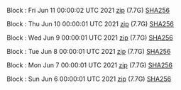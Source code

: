 Block [](https://insight.dash.org/insight/block/): Fri Jun 11 00:00:02 UTC 2021 [zip](https://dash-bootstrap.ams3.digitaloceanspaces.com/mainnet/2021-06-11/bootstrap.dat.zip) (7.7G) [SHA256](https://dash-bootstrap.ams3.digitaloceanspaces.com/mainnet/2021-06-11/sha256.txt)

Block [](https://insight.dash.org/insight/block/): Thu Jun 10 00:00:01 UTC 2021 [zip](https://dash-bootstrap.ams3.digitaloceanspaces.com/mainnet/2021-06-10/bootstrap.dat.zip) (7.7G) [SHA256](https://dash-bootstrap.ams3.digitaloceanspaces.com/mainnet/2021-06-10/sha256.txt)

Block [](https://insight.dash.org/insight/block/): Wed Jun  9 00:00:01 UTC 2021 [zip](https://dash-bootstrap.ams3.digitaloceanspaces.com/mainnet/2021-06-09/bootstrap.dat.zip) (7.7G) [SHA256](https://dash-bootstrap.ams3.digitaloceanspaces.com/mainnet/2021-06-09/sha256.txt)

Block [](https://insight.dash.org/insight/block/): Tue Jun  8 00:00:01 UTC 2021 [zip](https://dash-bootstrap.ams3.digitaloceanspaces.com/mainnet/2021-06-08/bootstrap.dat.zip) (7.7G) [SHA256](https://dash-bootstrap.ams3.digitaloceanspaces.com/mainnet/2021-06-08/sha256.txt)

Block [](https://insight.dash.org/insight/block/): Mon Jun  7 00:00:01 UTC 2021 [zip](https://dash-bootstrap.ams3.digitaloceanspaces.com/mainnet/2021-06-07/bootstrap.dat.zip) (7.7G) [SHA256](https://dash-bootstrap.ams3.digitaloceanspaces.com/mainnet/2021-06-07/sha256.txt)

Block [](https://insight.dash.org/insight/block/): Sun Jun  6 00:00:01 UTC 2021 [zip](https://dash-bootstrap.ams3.digitaloceanspaces.com/mainnet/2021-06-06/bootstrap.dat.zip) (7.7G) [SHA256](https://dash-bootstrap.ams3.digitaloceanspaces.com/mainnet/2021-06-06/sha256.txt)
